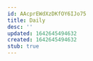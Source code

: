 ```yaml
---
id: AAcprEWdXzDKfOY6IJo75
title: Daily
desc: ''
updated: 1642645494632
created: 1642645494632
stub: true
---
```


